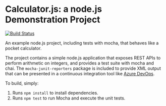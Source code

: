 Calculator.js: a node.js Demonstration Project
==============================================

[![Build Status](https://dev.azure.com/AZ400-01/Calculator/_apis/build/status/Fran-Hotmail.calculator?branchName=master)](https://dev.azure.com/AZ400-01/Calculator/_build/latest?definitionId=3&branchName=master)

An example node.js project, including tests with mocha, that behaves like
a pocket calculator.

The project contains a simple node.js application that exposes REST APIs
to perform arithmetic on integers, and provides a test suite with mocha
and chai.  The `mocha-junit-reporters` package is included to provide XML
output that can be presented in a continuous integration tool like
[Azure DevOps](https://azure.com/devops).

To build, simply:

1. Runs `npm install` to install dependencies.
2. Runs `npm test` to run Mocha and execute the unit tests.


